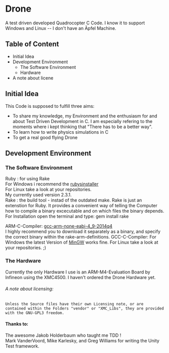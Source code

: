 # Drone
A test driven developed Quadrocopter C Code. 
I know it to support Windows and Linux -- I don't have an Äpfel Machine.

## Table of Content
* Initial Idea 
* Development Environment 
    * The Software Environment
    * Hardware 
* A note about licene

## Initial Idea
This Code is supposed to fulfill three aims:
* To share my knowledge, my Environment and the enthusiasm for and about Test Driven Development in C. 
    I am especially refering to the moments where i kept thinking that "There has to be a better way".
* To learn how to write physics simulations in C 
* To get a real good flying Drone 


## Development Environment 
### The Software Environment 
Ruby : for using Rake  
        For Windows i recommend the [rubysinstaller](http://rubyinstaller.org/)   
        For Linux take a look at your repositories.    
        My currently used version 2.3.1.   
Rake : the build tool - instad of the outdated make.
        Rake is just an extenstion for Ruby. It provides a convenient way of telling the Computer how to compile a binary excecutable and on which files the binary depends.
        For Installation open the terminal and type: gem install rake    

ARM-C-Compiler: [gcc-arm-none-eabi-4_9-2014q4](https://launchpad.net/gcc-arm-embedded/+milestone/4.9-2014-q4-major)  
                I highly recommend you to download it separately as a binary, and specify the correct binary within the rake-arm-definitions.
GCC-C-Compiler: For Windows the latest Version of [MinGW](http://www.mingw.org/) works fine. 
                For Linux take a look at your repositories. ;)
                
### The Hardware
Currently the only Hardware I use is an ARM-M4-Evaluation Board by Infineon using the XMC4500.
I haven't ordered the Drone Hardware yet. 

###### A note about licensing:
    Unless the Source files have their own Licensing note, or are contained within the Folders "vendor" or "XMC_Libs", they are provided with the GNU-GPL3 freedom.

#### Thanks to:
   The awesome Jakob Holderbaum who taught me TDD !  
   Mark VanderVoord, Mike Karlesky, and Greg Williams for writing the Unity Test framework.
